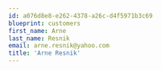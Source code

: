 ```yaml
---
id: a076d8e8-e262-4378-a26c-d4f5971b3c69
blueprint: customers
first_name: Arne
last_name: Resnik
email: arne.resnik@yahoo.com
title: 'Arne Resnik'
---
```

